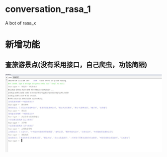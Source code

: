 # conversation_rasa_1
A bot of rasa_x 

# 新增功能
## 查旅游景点(没有采用接口，自己爬虫，功能简陋)
![Image text](https://github.com/AILAN110/conversation_rasa_1/blob/master/jpg/%E6%9F%A5%E6%97%85%E6%B8%B8%E6%99%AF%E7%82%B9.JPG)
